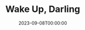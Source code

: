 ---
title: Wake Up, Darling
date: 2023-09-08T00:00:00
opening_date: 1977-05-06
closing_date: 1977-05-21
layout: productions
playbill:
Theatre: Theatre Jacksonville
Venue: Little Theatre
cast:
- Martha: Nancy Kaye
- Juliet: Sabina Meyer
- Polly Emerson: Sharon Brown
- Deerfield Prescott: Gil Gimbel
- Don Emerson: Allen Hall
- Gloria: Diann Catlin
- 1st Policeman: Doug Thomas
- 2nd Policeman: Thom Scoggins
- Granville Prescott: Joe Mullarkey
- Penelope: Diane Somerville
- Mrs. Johnson: Esther Barnes
crew:
- Director: Robert Knowles
- Scene Design: Mike Murphy
- Stage Manager: Pam Jackson
- Lighting Design: Kelly Hart
- Lighting Technician: Barbara Stillson
- Sound Technician: Nancy Blocksidge
- Set Construction:
  - Cy Barnert
  - Bonnie Benwick
  - Frances Bierbaum
  - Carmen Chronister
  - Marty Friedman
  - Laura Heidenrich
  - Tom Heffernan
  - Gloria Hicklin
  - Bob Isenberger
  - Pam Jackson
  - Loris Kaplan
  - Terry Pierson
  - Rodney Rainey
  - Steve Sisco
  - Dale Stillson
- Properties:
  - Laurie Kaden
  - Valerie Howard
  - Gloria Hickman
  - Amelia Senhausen
- Costumes: Gert Berman
- Publicity: Madge Bruner
- Box Office:
  - Pat Mullarkey
  - Shirley Cooke
  - Ann Dubow
  - Lenore Hart
  - Betty Scheurer
  - Pat Somers
  - Barbara Stillson
  - Esta Tkac
orchestra:
---